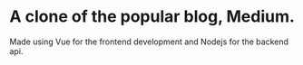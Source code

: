 # A clone of the popular blog, Medium. 

Made using Vue for the frontend development and Nodejs for the backend api.
